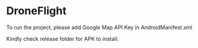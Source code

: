 # DroneFlight

To run the project, please add Google Map API Key in AndroidManifest.xml

Kindly check release folder for APK to install.
